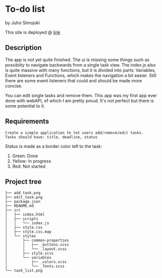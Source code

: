 # To-do list
by Juho Simojoki

This site is deployed @ [link](https://lucent-cendol-50e6f3.netlify.app/)

## Description

The app is not yet quite finished. The ui is missing some things such as possibiity to navigate backwards from a single task view. The index.js also is quite massive with many functions, but it is divided into parts: Variables, Event listeners and Functions, which makes the navigation a bit easier. Still there are some event listeners that could and should be made more concise.

You can edit single tasks and remove them. This app was my first app ever done with webAPI, of which I am pretty proud. It's not perfect but there is some potential to it.

## Requirements
```
Create a simple application to let users add/remove/edit tasks.
Tasks should have: title, deadline, status
```

Status is made as a border color left to the task:
1. Green: Done
2. Yellow: In progress
3. Red: Not started

## Project tree
```
├── add_task.png
├── edit_task.png
├── package.json
├── README.md
├── src
│   ├── index.html
│   ├── scripts
│   │   └── index.js
│   ├── style.css
│   ├── style.css.map
│   └── styles
│       ├── common-properties
│       │   ├── _buttons.scss
│       │   └── _layout.scss
│       ├── style.scss
│       └── variables
│           ├── _colors.scss
│           └── _fonts.scss
└── task_list.png

```
